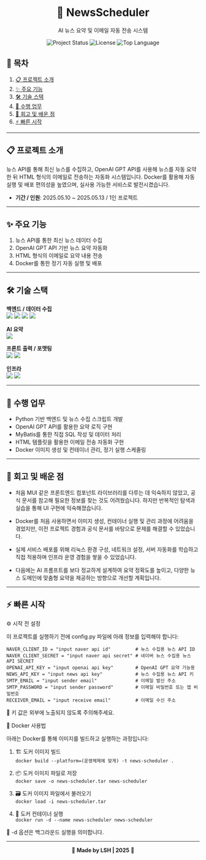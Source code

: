 <div align='center'>

# 📰 NewsScheduler
AI 뉴스 요약 및 이메일 자동 전송 시스템

<img src="https://img.shields.io/badge/status-active-brightgreen" alt="Project Status">
<img src="https://img.shields.io/badge/license-MIT-blue" alt="License">
<img src="https://img.shields.io/github/languages/top/LSH-1082/NewsScheduler" alt="Top Language">

</div>

## 📖 목차
1. [📋 프로젝트 소개](#-프로젝트-소개)
2. [✨ 주요 기능](#-주요-기능)
3. [🛠️ 기술 스택](#%EF%B8%8F-기술-스택)
4. [🚀 수행 업무](#-수행-업무)
5. [🧠 회고 및 배운 점](#-회고-및-배운-점)
6. [⚡ 빠른 시작](#-빠른-시작)

---

## 📋 프로젝트 소개

뉴스 API를 통해 최신 뉴스를 수집하고, OpenAI GPT API를 사용해 뉴스를 자동 요약한 뒤 HTML 형식의 이메일로 전송하는 자동화 시스템입니다. Docker를 활용해 자동 실행 및 배포 편의성을 높였으며, 실사용 가능한 서비스로 발전시켰습니다.

- **기간 / 인원**: 2025.05.10 ~ 2025.05.13 / 1인 프로젝트

---

## ✨ 주요 기능

1. 뉴스 API를 통한 최신 뉴스 데이터 수집  
2. OpenAI GPT API 기반 뉴스 요약 자동화  
3. HTML 형식의 이메일로 요약 내용 전송  
4. Docker를 통한 정기 자동 실행 및 배포  

---

## 🛠️ 기술 스택

**백엔드 / 데이터 수집**  
<img src="https://img.shields.io/badge/Python-3776AB?style=for-the-badge&logo=python&logoColor=yellow" />
<img src="https://img.shields.io/badge/MyBatis-000000?style=for-the-badge&logo=data&logoColor=brown" />
<img src="https://img.shields.io/badge/News%20API-FF9900?style=for-the-badge&logo=rss&logoColor=grey" />
<img src="https://img.shields.io/badge/Naver%20News-03C75A?style=for-the-badge&logo=naver&logoColor=green" />

**AI 요약**  
<img src="https://img.shields.io/badge/OpenAI-412991?style=for-the-badge&logo=openai&logoColor=white" />

**프론트 출력 / 포맷팅**  
<img src="https://img.shields.io/badge/HTML-E34F26?style=for-the-badge&logo=html5&logoColor=red" />
<img src="https://img.shields.io/badge/CSS-1572B6?style=for-the-badge&logo=css3&logoColor=cyan" />

**인프라**  
<img src="https://img.shields.io/badge/Docker-2496ED?style=for-the-badge&logo=docker&logoColor=blue" />
<img src="https://img.shields.io/badge/Linux-FCC624?style=for-the-badge&logo=linux&logoColor=black" />

---

## 🚀 수행 업무

- Python 기반 백엔드 및 뉴스 수집 스크립트 개발
- OpenAI GPT API를 활용한 요약 로직 구현
- MyBatis를 통한 직접 SQL 작성 및 데이터 처리
- HTML 템플릿을 활용한 이메일 전송 자동화 구현
- Docker 이미지 생성 및 컨테이너 관리, 정기 실행 스케줄링

---

## 🧠 회고 및 배운 점

- 처음 MUI 같은 프론트엔드 컴포넌트 라이브러리를 다루는 데 익숙하지 않았고, 공식 문서를 참고해 필요한 정보를 찾는 것도 어려웠습니다. 하지만 반복적인 탐색과 실습을 통해 UI 구현에 익숙해졌습니다.

- Docker를 처음 사용하면서 이미지 생성, 컨테이너 실행 및 관리 과정에 어려움을 겪었지만, 이전 프로젝트 경험과 공식 문서를 바탕으로 문제를 해결할 수 있었습니다.

- 실제 서비스 배포를 위해 리눅스 환경 구성, 네트워크 설정, 서버 자동화를 학습하고 직접 적용하며 인프라 운영 경험을 쌓을 수 있었습니다.

- 다음에는 AI 프롬프트를 보다 정교하게 설계하여 요약 정확도를 높이고, 다양한 뉴스 도메인에 맞춤형 요약을 제공하는 방향으로 개선할 계획입니다.

---

## ⚡ 빠른 시작


⚙️ 시작 전 설정

이 프로젝트를 실행하기 전에 config.py 파일에 아래 정보를 입력해야 합니다:
```
NAVER_CLIENT_ID = "input naver api id"         # 뉴스 수집용 뉴스 API ID
NAVER_CLIENT_SECRET = "input naver api secret" # 네이버 뉴스 수집용 뉴스 API SECRET
OPENAI_API_KEY = "input openai api key"        # OpenAI GPT 요약 기능용 
NEWS_API_KEY = "input news api key"            # 뉴스 수집용 뉴스 API 키  
SMTP_EMAIL = "input sender email"              # 이메일 발신 주소
SMTP_PASSWORD = "input sender password"        # 이메일 비밀번호 또는 앱 비밀번호 
RECEIVER_EMAIL = "input receive email"         # 이메일 수신 주소
```
🔐 키 값은 외부에 노출되지 않도록 주의해주세요.

🐳 Docker 사용법

아래는 Docker를 통해 이미지를 빌드하고 실행하는 과정입니다:

1. 🏗️ 도커 이미지 빌드  
   `docker build --platform=(운영체제에 맞게) -t news-scheduler .`

2. 📦 도커 이미지 파일로 저장  
   `docker save -o news-scheduler.tar news-scheduler`

3. 🗃️ 도커 이미지 파일에서 불러오기  
   `docker load -i news-scheduler.tar`

4. 🚀 도커 컨테이너 실행  
   `docker run -d --name news-scheduler news-scheduler`

📝 -d 옵션은 백그라운드 실행을 의미합니다.


---

<div align="center">
  
🌟 **Made by LSH | 2025** 🌟

</div>

